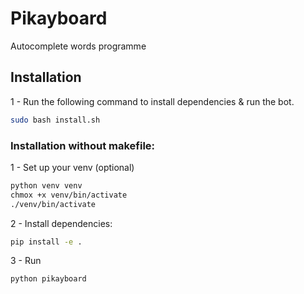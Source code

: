 # Pikayboard

Autocomplete words programme

## Installation

1 - Run the following command to install dependencies & run the bot.
```bash
sudo bash install.sh
```

### Installation without makefile:

1 - Set up your venv (optional)
```bash
python venv venv
chmox +x venv/bin/activate
./venv/bin/activate
```

2 - Install dependencies:
```bash
pip install -e .
```

3 - Run
```bash
python pikayboard
```

